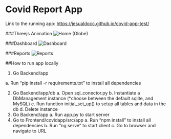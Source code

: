 # Covid Report App

Link to the running app: https://jesualdocc.github.io/covid-app-test/

###Threejs Animation
![Home (Globe)](https://user-images.githubusercontent.com/46726672/106687404-48b9e780-6589-11eb-87fd-0d03337d4504.jpg)

###Dashboard
![Dashboard](https://user-images.githubusercontent.com/46726672/106687496-72730e80-6589-11eb-9265-ccf1c2ebf2f2.jpg)

###Reports
![Reports](https://user-images.githubusercontent.com/46726672/106687508-7868ef80-6589-11eb-8944-3b7887711fa3.jpg)

##How to run app locally

1) Go Backend/app

a. Run “pip install -r requirements.txt” to install all dependencies

2) Go Backend/app/db
a. Open sql_conector.py
b. Instantiate a DbManagement instance (*choose between the default sqlite, and MySQL)
c. Run function initial_set_up() to setup all tables and data in the db
d. Delete instance
3) Go Backend/app
a. Run app.py to start server
4) Go to Frontend/covidapp/src/app
a. Run “npm install” to install all dependencies
b. Run “ng serve” to start client
c. Go to browser and navigate to URL

